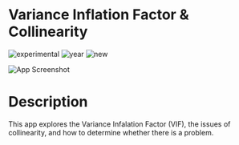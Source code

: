 # Variance Inflation Factor & Collinearity

![experimental](https://img.shields.io/badge/lifecycle-experimental-orange)
![year](https://img.shields.io/badge/year-2020-lightgrey)
![new](https://img.shields.io/badge/lifecycle-newapp-brightgreen)

![App Screenshot](https://sites.psu.edu/shinyapps/files/2020/12/vif-1200x573.png)

# Description
This app explores the Variance Infalation Factor (VIF), the issues of collinearity, and how to determine whether there is a problem.
